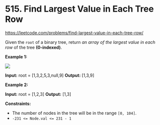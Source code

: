 # 515. Find Largest Value in Each Tree Row

https://leetcode.com/problems/find-largest-value-in-each-tree-row/

Given the `root` of a binary tree, return _an array of the largest value in each row_ of the tree **(0-indexed)**.

**Example 1:**

![](https://assets.leetcode.com/uploads/2020/08/21/largest_e1.jpg)

**Input:** root = \[1,3,2,5,3,null,9\]
**Output:** \[1,3,9\]

**Example 2:**

**Input:** root = \[1,2,3\]
**Output:** \[1,3\]

**Constraints:**

-   The number of nodes in the tree will be in the range `[0, 104]`.
-   `-231 <= Node.val <= 231 - 1`
